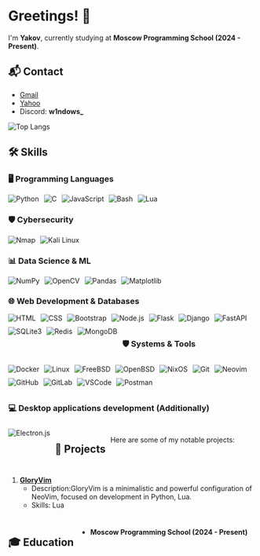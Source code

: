 # Greetings! 👋
I'm **Yakov**, currently studying at **Moscow Programming School (2024 - Present)**.

## 📬 Contact
- [Gmail](mailto:wswindowsers@gmail.com)
- [Yahoo](mailto:yakovhq@yahoo.com)
- Discord: **w1ndows_**

![Top Langs](https://github-readme-stats.vercel.app/api/top-langs/?username=GitW1n&layout=compact)

## 🛠️ Skills

### 🖥️ Programming Languages
<div style="display: flex; flex-wrap: wrap; gap: 10px;">
    <img src="https://img.shields.io/badge/Python-blue?style=for-the-badge&logo=python&logoColor=white" alt="Python" />
    <img src="https://img.shields.io/badge/C-blue?style=for-the-badge&logo=c&logoColor=white" alt="C" />
    <img src="https://img.shields.io/badge/JavaScript-F7DF1E?style=for-the-badge&logo=javascript&logoColor=black" alt="JavaScript" />
    <img src="https://img.shields.io/badge/Bash-4EAA25?style=for-the-badge&logo=gnubash&logoColor=white" alt="Bash" />
    <img src="https://img.shields.io/badge/Lua-blue?style=for-the-badge&logo=lua&logoColor=white" alt="Lua" />
</div>

### 🛡️ Cybersecurity
<div style="display: flex; flex-wrap: wrap; gap: 10px;"><img src="https://img.shields.io/badge/Nmap-000000?style=for-the-badge&logo=nmap&logoColor=green" alt="Nmap" />  <img src="https://img.shields.io/badge/Kali%20Linux-557C85?style=for-the-badge&logo=kalilinux&logoColor=white" alt="Kali Linux" />  </div>

### 📊 Data Science & ML
<div style="display: flex; flex-wrap: wrap; gap: 10px;">
    <img src="https://img.shields.io/badge/NumPy-013243?style=for-the-badge&logo=numpy&logoColor=white" alt="NumPy" />
    <img src="https://img.shields.io/badge/OpenCV-blue?style=for-the-badge&logo=opencv&logoColor=white" alt="OpenCV" />
    <img src="https://img.shields.io/badge/Pandas-150458?style=for-the-badge&logo=pandas&logoColor=white" alt="Pandas" />
    <img src="https://img.shields.io/badge/Matplotlib-0073B7?style=for-the-badge&logo=matplotlib&logoColor=white" alt="Matplotlib" />
</div>

### 🌐 Web Development & Databases
<div style="display: flex; flex-wrap: wrap; gap: 10px;"> <img src="https://img.shields.io/badge/HTML-E34F26?style=for-the-badge&logo=html5&logoColor=white" alt="HTML" /> <img src="https://img.shields.io/badge/CSS-1572B6?style=for-the-badge&logo=css3&logoColor=white" alt="CSS" /> <img src="https://img.shields.io/badge/Bootstrap-563D7C?style=for-the-badge&logo=bootstrap&logoColor=white" alt="Bootstrap" /> <img src="https://img.shields.io/badge/Node.js-339933?style=for-the-badge&logo=node.js&logoColor=white" alt="Node.js" /> <img src="https://img.shields.io/badge/Flask-000000?style=for-the-badge&logo=flask&logoColor=white" alt="Flask" /> <img src="https://img.shields.io/badge/Django-092E20?style=for-the-badge&logo=django&logoColor=white" alt="Django" /> <img src="https://img.shields.io/badge/FastAPI-009688?style=for-the-badge&logo=fastapi&logoColor=white" alt="FastAPI" /> <img src="https://img.shields.io/badge/SQLite3-003B57?style=for-the-badge&logo=sqlite&logoColor=white" alt="SQLite3" /> <img src="https://img.shields.io/badge/Redis-DC382D?style=for-the-badge&logo=redis&logoColor=white" alt="Redis" /> <img src="https://img.shields.io/badge/MongoDB-47A248?style=for-the-badge&logo=mongodb&logoColor=white" alt="MongoDB" />



### 🛡️ Systems & Tools
<div style="display: flex; flex-wrap: wrap; gap: 10px;">
    <img src="https://img.shields.io/badge/Docker-2496ED?style=for-the-badge&logo=docker&logoColor=white" alt="Docker" />
    <img src="https://img.shields.io/badge/Linux-FCC624?style=for-the-badge&logo=linux&logoColor=black" alt="Linux" />
    <img src="https://img.shields.io/badge/FreeBSD-AB2B28?style=for-the-badge&logo=freebsd&logoColor=white" alt="FreeBSD" />
    <img src="https://img.shields.io/badge/OpenBSD-F2CA30?style=for-the-badge&logo=openbsd&logoColor=black" alt="OpenBSD" />
    <img src="https://img.shields.io/badge/NixOS-7F4F96?style=for-the-badge&logo=nixos&logoColor=white" alt="NixOS" />
    <img src="https://img.shields.io/badge/Git-F05032?style=for-the-badge&logo=git&logoColor=white" alt="Git" />
    <img src="https://img.shields.io/badge/Neovim-57A143?style=for-the-badge&logo=neovim&logoColor=white" alt="Neovim" />
    <img src="https://img.shields.io/badge/GitHub-181717?style=for-the-badge&logo=github&logoColor=white" alt="GitHub" />
    <img src="https://img.shields.io/badge/GitLab-330F63?style=for-the-badge&logo=gitlab&logoColor=white" alt="GitLab" />
    <img src="https://img.shields.io/badge/VSCode-007ACC?style=for-the-badge&logo=visualstudiocode&logoColor=white" alt="VSCode" />
    <img src="https://img.shields.io/badge/Postman-FF6C37?style=for-the-badge&logo=postman&logoColor=white" alt="Postman" />
</div>

### 💻 Desktop applications development (Additionally)
<div style="display: flex; flex-wrap: wrap; gap: 10px;">
    <img src="https://img.shields.io/badge/Electron-47848F?style=for-the-badge&logo=electron&logoColor=white" alt="Electron.js" />
</div>

## 📂 Projects
Here are some of my notable projects:

1. **[GloryVim](https://github.com/GitW1n/GloryVim)**
   - Description:GloryVim is a minimalistic and powerful configuration of NeoVim, focused on development in Python, Lua.
   - Skills: Lua

## 🎓 Education
- **Moscow Programming School (2024 - Present)**


